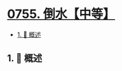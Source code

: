 # [0755. 倒水【中等】](https://github.com/tnotesjs/TNotes.leetcode/tree/main/notes/0755.%20%E5%80%92%E6%B0%B4%E3%80%90%E4%B8%AD%E7%AD%89%E3%80%91)

<!-- region:toc -->

- [1. 📝 概述](#1--概述)

<!-- endregion:toc -->

## 1. 📝 概述
